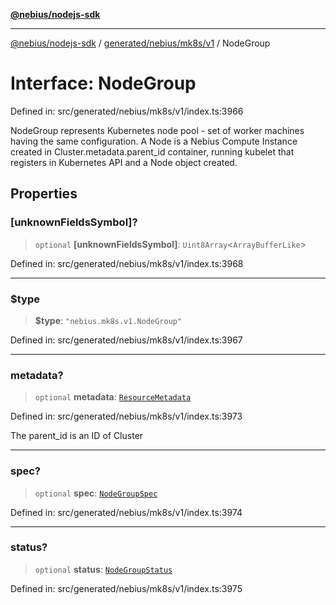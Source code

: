[**@nebius/nodejs-sdk**](../../../../../README.md)

---

[@nebius/nodejs-sdk](../../../../../README.md) / [generated/nebius/mk8s/v1](../README.md) / NodeGroup

# Interface: NodeGroup

Defined in: src/generated/nebius/mk8s/v1/index.ts:3966

NodeGroup represents Kubernetes node pool - set of worker machines having the same configuration.
A Node is a Nebius Compute Instance created in Cluster.metadata.parent_id container, running kubelet
that registers in Kubernetes API and a Node object created.

## Properties

### \[unknownFieldsSymbol\]?

> `optional` **\[unknownFieldsSymbol\]**: `Uint8Array`\<`ArrayBufferLike`\>

Defined in: src/generated/nebius/mk8s/v1/index.ts:3968

---

### $type

> **$type**: `"nebius.mk8s.v1.NodeGroup"`

Defined in: src/generated/nebius/mk8s/v1/index.ts:3967

---

### metadata?

> `optional` **metadata**: [`ResourceMetadata`](../../../common/v1/interfaces/ResourceMetadata.md)

Defined in: src/generated/nebius/mk8s/v1/index.ts:3973

The parent_id is an ID of Cluster

---

### spec?

> `optional` **spec**: [`NodeGroupSpec`](NodeGroupSpec.md)

Defined in: src/generated/nebius/mk8s/v1/index.ts:3974

---

### status?

> `optional` **status**: [`NodeGroupStatus`](NodeGroupStatus.md)

Defined in: src/generated/nebius/mk8s/v1/index.ts:3975
